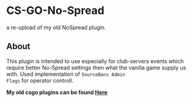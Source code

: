 # CS-GO-No-Spread
a re-upload of my old NoSpread plugin.

## About
This plugin is intended to use especially for club-servers events which require better No-Spread settings then what the vanilla game supply us with.
Used implementation of <code>SourceBans Admin Flags</code> for operator controll.

**My old csgo plugins can be found [Here](https://github.com/a1rmanTomer/SourcePawn-Plugins)**
